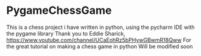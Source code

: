 # PygameChessGame
This is a chess project i have written in python, using the pycharm IDE with the pygame library
Thank you to Eddie Sharick, https://www.youtube.com/channel/UCaEohRz5bPHywGBwmR18Qww
For the great tutorial on making a chess game in python
Will be modified soon
